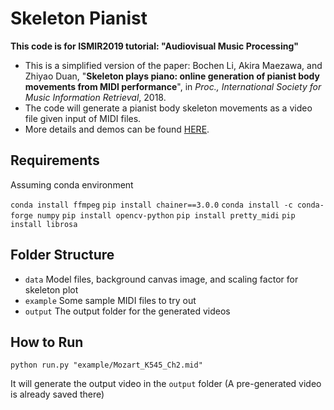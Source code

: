 
# Skeleton Pianist

**This code is for ISMIR2019 tutorial: "Audiovisual Music Processing"**

- This is a simplified version of the paper:
Bochen Li, Akira Maezawa, and Zhiyao Duan, "**Skeleton plays piano: online generation of pianist body movements from MIDI performance**", in *Proc., International Society for Music Information Retrieval*, 2018.
- The code will generate a pianist body skeleton movements as a video file given input of MIDI files.
- More details and demos can be found [HERE](http://www.ece.rochester.edu/projects/air/projects/skeletonpianist.html).

## Requirements

Assuming conda environment

`conda install ffmpeg`
`pip install chainer==3.0.0`
`conda install -c conda-forge numpy`
`pip install opencv-python`
`pip install pretty_midi`
`pip install librosa`

## Folder Structure

- `data` Model files, background canvas image, and scaling factor for skeleton plot
- `example` Some sample MIDI files to try out
- `output` The output folder for the generated videos

## How to Run

`python run.py "example/Mozart_K545_Ch2.mid"`

It will generate the output video in the `output` folder
(A pre-generated video is already saved there)

